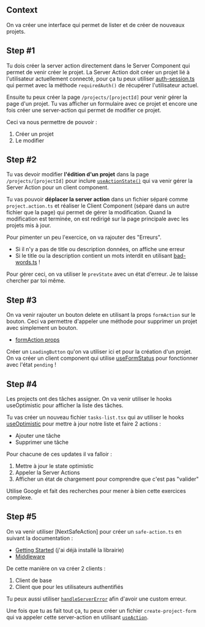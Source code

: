 ## Context

On va créer une interface qui permet de lister et de créer de nouveaux projets.

## Step #1

Tu dois créer la server action directement dans le Server Component qui permet de venir créer le projet. La Server Action doit créer un projet lié à l'utilisateur actuellement connecté, pour ça tu peux utiliser [auth-session.ts](../../../../src/lib/auth-session.ts) qui permet avec la méthode `requiredAuth()` de récupérer l'utilisateur actuel.

Ensuite tu peux créer la page `/projects/[projectId]` pour venir gérer la page d'un projet. Tu vas afficher un formulaire avec ce projet et encore une fois créer une server-action qui permet de modifier ce projet.

Ceci va nous permettre de pouvoir :

1. Créer un projet
2. Le modifier

## Step #2

Tu vas devoir modifier **l'édition d'un projet** dans la page `/projects/[projectId]` pour inclure [`useActionState()`](https://react.dev/reference/react/useActionState) qui va venir gérer la Server Action pour un client component.

Tu vas pouvoir **déplacer la server action** dans un fichier séparé comme `project.action.ts` et réaliser le Client Component (séparé dans un autre fichier que la page) qui permet de gérer la modification. Quand la modification est terminée, on est redirigé sur la page principale avec les projets mis à jour.

Pour pimenter un peu l'exercice, on va rajouter des "Erreurs".

- Si il n'y a pas de title ou description données, on affiche une erreur
- Si le title ou la description contient un mots interdit en utilisant [bad-words.ts](src/lib/bad-words.ts) !

Pour gérer ceci, on va utiliser le `prevState` avec un état d'erreur. Je te laisse chercher par toi même.

## Step #3

On va venir rajouter un bouton delete en utilisant la props `formAction` sur le bouton. Ceci va permettre d'appeler une méthode pour supprimer un projet avec simplement un bouton.

- [formAction props](https://react.dev/reference/react-dom/components/input#props)

Créer un `LoadingButton` qu'on va utiliser ici et pour la création d'un projet. On va créer un client component qui utilise [useFormStatus](https://react.dev/reference/react-dom/hooks/useFormStatus) pour fonctionner avec l'état `pending` !

## Step #4

Les projects ont des tâches assigner. On va venir utiliser le hooks useOptimistic pour afficher la liste des tâches.

Tu vas créer un nouveau fichier `tasks-list.tsx` qui av utiliser le hooks [useOptimistic](https://react.dev/reference/react/useOptimistic) pour mettre à jour notre liste et faire 2 actions :

- Ajouter une tâche
- Supprimer une tâche

Pour chacune de ces updates il va falloir :

1. Mettre à jour le state optimistic
2. Appeler la Server Actions
3. Afficher un état de chargement pour comprendre que c'est pas "valider"

Utilise Google et fait des recherches pour mener à bien cette exercices complexe.

## Step #5

On va venir utiliser [NextSafeAction] pour créer un `safe-action.ts` en suivant la documentation :

- [Getting Started](https://next-safe-action.dev/docs/getting-started) (j'ai déjà installé la librairie)
- [Middleware](https://next-safe-action.dev/docs/define-actions/middleware)

De cette manière on va créer 2 clients :

1. Client de base
2. Client que pour les utilisateurs authentifiés

Tu peux aussi utiliser [`handleServerError`](https://next-safe-action.dev/docs/define-actions/create-the-client#handleservererror) afin d'avoir une custom erreur.

Une fois que tu as fait tout ça, tu peux créer un fichier `create-project-form` qui va appeler cette server-action en utilisant [`useAction`](https://next-safe-action.dev/docs/execute-actions/hooks/useaction).
